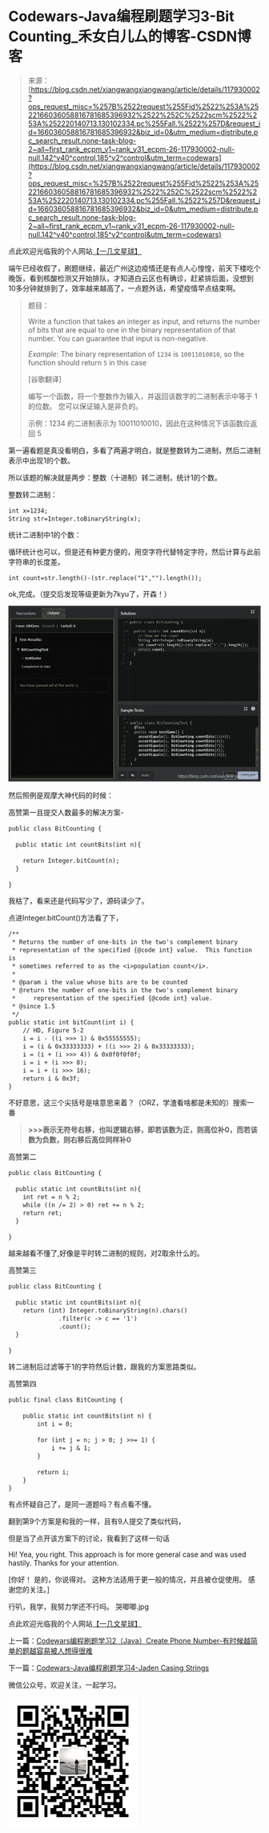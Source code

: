 <!--yml
category: codewars
date: 2022-08-13 11:38:24
-->

# Codewars-Java编程刷题学习3-Bit Counting_禾女白儿厶的博客-CSDN博客

> 来源：[https://blog.csdn.net/xiangwangxiangwang/article/details/117930002?ops_request_misc=%257B%2522request%255Fid%2522%253A%2522166036058816781685396932%2522%252C%2522scm%2522%253A%252220140713.130102334.pc%255Fall.%2522%257D&request_id=166036058816781685396932&biz_id=0&utm_medium=distribute.pc_search_result.none-task-blog-2~all~first_rank_ecpm_v1~rank_v31_ecpm-26-117930002-null-null.142^v40^control,185^v2^control&utm_term=codewars](https://blog.csdn.net/xiangwangxiangwang/article/details/117930002?ops_request_misc=%257B%2522request%255Fid%2522%253A%2522166036058816781685396932%2522%252C%2522scm%2522%253A%252220140713.130102334.pc%255Fall.%2522%257D&request_id=166036058816781685396932&biz_id=0&utm_medium=distribute.pc_search_result.none-task-blog-2~all~first_rank_ecpm_v1~rank_v31_ecpm-26-117930002-null-null.142^v40^control,185^v2^control&utm_term=codewars)

点此欢迎光临我的个人网站[【一几文星球】](https://yijiwen.cn/)

端午已经收假了，刷题继续，最近广州这边疫情还是有点人心惶惶，前天下楼吃个晚饭，看到核酸检测又开始排队，才知道白云区也有确诊，赶紧排后面，没想到10多分钟就排到了，效率越来越高了，一点题外话，希望疫情早点结束啊。

> 题目：
> 
> Write a function that takes an integer as input, and returns the number of bits that are equal to one in the binary representation of that number. You can guarantee that input is non-negative.
> 
> *Example*: The binary representation of `1234` is `10011010010`, so the function should return `5` in this case
> 
> [谷歌翻译]
> 
> 编写一个函数，将一个整数作为输入，并返回该数字的二进制表示中等于 1 的位数。 您可以保证输入是非负的。
> 
> 示例：1234 的二进制表示为 10011010010，因此在这种情况下该函数应返回 5

第一遍看题是真没看明白，多看了两遍才明白，就是整数转为二进制，然后二进制表示中出现1的个数。

所以该题的解决就是两步：整数（十进制）转二进制，统计1的个数。

整数转二进制：

```
int x=1234;
String str=Integer.toBinaryString(x);
```

统计二进制中1的个数：

循环统计也可以，但是还有种更方便的，用空字符代替特定字符，然后计算与此前字符串的长度差。

```
int count=str.length()-(str.replace("1","").length());
```

ok,完成。（提交后发现等级更新为7kyu了，开森！）

![](img/e5fc866aa22c74629a82b23a786ba5d8.png)

然后照例是观摩大神代码的时候：

高赞第一且提交人数最多的解决方案-

```
public class BitCounting {

  public static int countBits(int n){

    return Integer.bitCount(n);
  }

}
```

我枯了，看来还是代码写少了，源码读少了。

点进Integer.bitCount()方法看了下，

```
/**
 * Returns the number of one-bits in the two's complement binary
 * representation of the specified {@code int} value.  This function is
 * sometimes referred to as the <i>population count</i>.
 *
 * @param i the value whose bits are to be counted
 * @return the number of one-bits in the two's complement binary
 *     representation of the specified {@code int} value.
 * @since 1.5
 */
public static int bitCount(int i) {
    // HD, Figure 5-2
    i = i - ((i >>> 1) & 0x55555555);
    i = (i & 0x33333333) + ((i >>> 2) & 0x33333333);
    i = (i + (i >>> 4)) & 0x0f0f0f0f;
    i = i + (i >>> 8);
    i = i + (i >>> 16);
    return i & 0x3f;
}
```

不好意思，这三个尖括号是啥意思来着？（ORZ，学渣看啥都是未知的）搜索一番

> **>>>表示无符号右移，也叫逻辑右移，即若该数为正，则高位补0，而若该数为负数，则右移后高位同样补0**

高赞第二

```
public class BitCounting {

  public static int countBits(int n){
    int ret = n % 2;
    while ((n /= 2) > 0) ret += n % 2;
    return ret;
  }

}
```

越来越看不懂了,好像是平时转二进制的规则，对2取余什么的。

高赞第三

```
public class BitCounting {

  public static int countBits(int n){
    return (int) Integer.toBinaryString(n).chars()
              .filter(c -> c == '1')
              .count();
  }

}
```

转二进制后过滤等于1的字符然后计数，跟我的方案思路类似。

高赞第四

```
public final class BitCounting {

    public static int countBits(int n) {
        int i = 0;

        for (int j = n; j > 0; j >>= 1) {
            i += j & 1;
        }

        return i;
    }
}
```

有点怀疑自己了，是同一道题吗？有点看不懂。

翻到第9个方案是和我的一样，且有9人提交了类似代码，

但是当了点开该方案下的讨论，我看到了这样一句话

Hi! Yea, you right. This approach is for more general case and was used hastily.
Thanks for your attention.

[你好！ 是的，你说得对。 这种方法适用于更一般的情况，并且被仓促使用。
感谢您的关注。]

行叭，我学，我努力学还不行吗。 哭唧唧.jpg

点此欢迎光临我的个人网站[【一几文星球】](https://yijiwen.cn/)

上一篇：[Codewars编程刷题学习2（Java）Create Phone Number-有时候越简单的题越容易被人想得很难](https://blog.csdn.net/xiangwangxiangwang/article/details/117854255)

下一篇：[Codewars-Java编程刷题学习4-Jaden Casing Strings](https://blog.csdn.net/xiangwangxiangwang/article/details/117957621)

微信公众号，欢迎关注，一起学习。

![](img/be6765103221e8512b312ac783d64a7b.png)